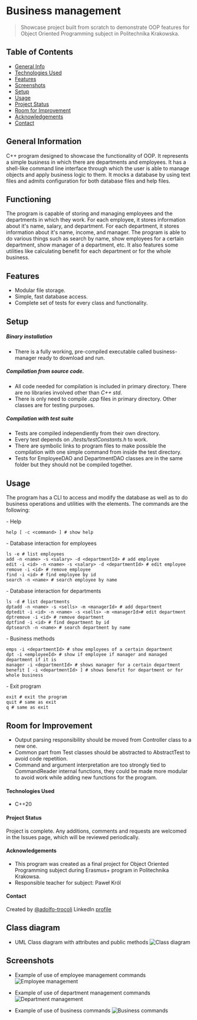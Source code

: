 # Business management
> Showcase project built from scratch to demonstrate OOP features for Object Oriented Programming subject in Politechnika Krakowska.

## Table of Contents
* [General Info](#general-information)
* [Technologies Used](#technologies-used)
* [Features](#features)
* [Screenshots](#screenshots)
* [Setup](#setup)
* [Usage](#usage)
* [Project Status](#project-status)
* [Room for Improvement](#room-for-improvement)
* [Acknowledgements](#acknowledgements)
* [Contact](#contact)


## General Information
C++ program designed to showcase the functionality of OOP. It represents a simple business in which there are departments and employees. It has a shell-like command line interface through which the user is able to manage objects and apply business logic to them. It mocks a database by using text files and admits configuration for both database files and help files.

## Functioning
The program is capable of storing and managing employees and the departments in which they work. For each employee, it stores information about it's name, salary, and department. For each department, it stores information about it's name, income, and manager.
The program is able to do various things such as search by name, show employees for a certain department, show manager of a department, etc. It also features some utilities like calculating benefit for each department or for the whole business.

## Features
- Modular file storage.
- Simple, fast database access.
- Complete set of tests for every class and functionality.

## Setup
##### Binary installation
- There is a fully working, pre-compiled executable called business-manager ready to download and run.

##### Compilation from source code.
- All code needed for compilation is included in primary directory. There are no libraries involved other than *C++ std*.
- There is only need to compile *.cpp* files in primary directory. Other classes are for testing purposes.

##### Compilation with test suite
- Tests are compiled independiently from their own directory.
- Every test depends on *./tests/testConstants.h* to work.
- There are symbolic links to program files to make possible the compilation with one simple command from inside the test directory.
- Tests for EmployeeDAO and DepartmentDAO classes are in the same folder but they should not be compiled together.

## Usage
The program has a CLI to access and modify the database as well as to do business operations and utilities with the elements. The commands are the following:

\- Help

	help [ -c <command> ] # show help

\- Database interaction for employees

	ls -e # list employees
	add -n <name> -s <salary> -d <departmentId> # add employee
	edit -i <id> -n <name> -s <salary> -d <departmentId> # edit employee
	remove -i <id> # remove employee
	find -i <id> # find employee by id
	search -n <name> # search employee by name

\- Database interaction for departments

	ls -d # list departments
	dptadd -n <name> -s <sells> -m <managerId> # add department
	dptedit -i <id> -n <name> -s <sells> -m <managerId># edit department
	dptremove -i <id> # remove department
	dptfind -i <id> # find department by id
	dptsearch -n <name> # search department by name

\- Business methods

	emps -i <departmentId> # show employees of a certain department
	dpt -i <employeeId> # show if employee if manager and managed department if it is
	manager -i <departmentId> # shows manager for a certain department
	benefit [ -i <departmentId> ] # shows benefit for department or for whole business

\- Exit program

	exit # exit the program
	quit # same as exit
	q # same as exit


## Room for Improvement
- Output parsing responsibility should be moved from Controller class to a new one.
- Common part from Test classes should be abstracted to AbstractTest to avoid code repetition.
- Command and argument interpretation are too strongly tied to CommandReader internal functions, they could be made more modular to avoid work while adding new functions for the program.

#### Technologies Used
- C++20

#### Project Status
Project is complete. Any additions, comments and requests are welcomed in the Issues page, which will be reviewed periodically.

#### Acknowledgements
- This program was created as a final project for Object Oriented Programming subject during Erasmus+ program in Politechnika Krakowsa.
- Responsible teacher for subject: Paweł Król


#### Contact
Created by [@adolfo-trocoli](github.com/adolfo-trocoli)
LinkedIn [profile](https://www.linkedin.com/in/adolfo-trocol%C3%AD-naranjo-a07250224)

## Class diagram
- UML Class diagram with attributes and public methods
![Class diagram](./img/class_diagram.png)


## Screenshots
- Example of use of employee management commands
![Employee management](./img/employee_management.png)

- Example of use of department management commands
![Department management](./img/department_management.png)

- Example of use of business commands
![Business commands](./img/business_commands.png)

